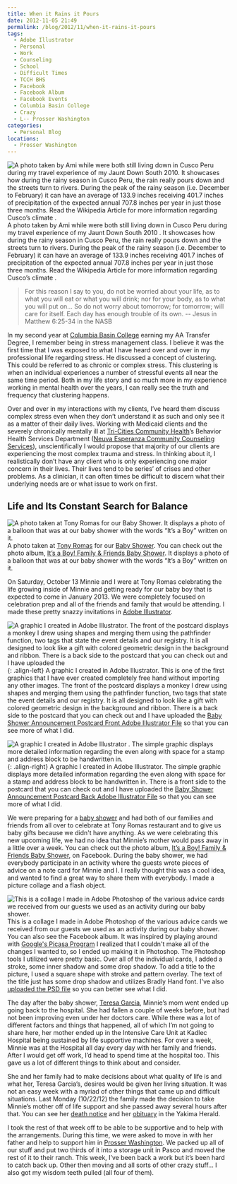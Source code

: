 ```yaml
---
title: When it Rains it Pours
date: 2012-11-05 21:49
permalink: /blog/2012/11/when-it-rains-it-pours
tags:
  - Adobe Illustrator
  - Personal
  - Work
  - Counseling
  - School
  - Difficult Times
  - TCCH BHS
  - Facebook
  - Facebook Album
  - Facebook Events
  - Columbia Basin College
  - Crazy
  - L-- Prosser Washington
categories:
  - Personal Blog
locations: 
  - Prosser Washington
---
```


![ A photo taken by Ami while were both still living down in  Cusco Peru  during my  travel experience  of my  Jaunt Down South 2010. It showcases how during the rainy season in Cusco Peru, the rain really pours down and the streets turn to rivers. During the peak of the rainy season (i.e. December to February) it can have an average of 133.9 inches receiving 401.7 inches of precipitation of the expected annual 707.8 inches per year in just those three months. Read the Wikipedia Article for more information regarding  Cusco’s climate .][1] A photo taken by Ami while were both still living down in Cusco Peru  during my travel experience  of my Jaunt Down South 2010 . It showcases how during the rainy season in Cusco Peru, the rain really pours down and the streets turn to rivers. During the peak of the rainy season (i.e. December to February) it can have an average of 133.9 inches receiving 401.7 inches of precipitation of the expected annual 707.8 inches per year in just those three months. Read the Wikipedia Article for more information regarding Cusco’s climate . 

   [1]: /assets/media/photo-cusco-peru-rain-street.JPG

> For this reason I say to you, do not be worried about your life, as to what you will eat or what you will drink; nor for your body, as to what you will put on… So do not worry about tomorrow; for tomorrow; will care for itself. Each day has enough trouble of its own.
> -- Jesus in Matthew 6:25-34 in the NASB

In my second year at [Columbia Basin College][2] earning my AA Transfer Degree, I remember being in stress management class. I believe it was the first time that I was exposed to what I have heard over and over in my professional life regarding stress. He discussed a concept of clustering. This could be referred to as chronic or complex stress. This clustering is when an individual experiences a number of stressful events all near the same time period. Both in my life story and so much more in my experience working in mental health over the years, I can really see the truth and frequency that clustering happens.

   [2]: http://www.columbiabasin.edu/

Over and over in my interactions with my clients, I’ve heard them discuss complex stress even when they don’t understand it as such and only see it as a matter of their daily lives. Working with Medicaid clients and the severely chronically mentally ill at [Tri-Cities Community Health][3]’s Behavior Health Services Department ([Neuva Esperanza Community Counseling Services][4]), unscientifically I would propose that majority of our clients are experiencing the most complex trauma and stress. In thinking about it, I realistically don’t have any client who is only experiencing one major concern in their lives. Their lives tend to be series’ of crises and other problems. As a clinician, it can often times be difficult to discern what their underlying needs are or what issue to work on first.

   [3]: http://mytcch.org/
   [4]: /blog?tag=TCCH%20BHS

## Life and Its Constant Search for Balance

![A photo taken at  Tony Romas for our  Baby Shower. It displays a photo of a balloon that was at our baby shower with the words “It’s a Boy” written on it. ][5] A photo taken at [Tony Romas](http://www.tonyromas.com/locations/result?country=us&distance[postal_code]=&distance[search_distance]=&distance[search_units]=mile&province=Washington%E2%80%A8) for our [Baby Shower](https://www.facebook.com/events/435036266534789/). You can check out the photo album, [It’s a Boy! Family & Friends Baby Shower](https://www.facebook.com/media/set/?set=a.705530664176.2100319.44504407&type=1&l=e976655960). It displays a photo of a balloon that was at our baby shower with the words “It’s a Boy” written on it.

   [5]: /assets/media/photo-its-a-boy-ballon.jpg

On Saturday, October 13 Minnie and I were at Tony Romas celebrating the life growing inside of Minnie and getting ready for our baby boy that is expected to come in January 2013. We were completely focused on celebration prep and all of the friends and family that would be attending. I made these pretty snazzy invitations in [Adobe Illustrator][6].

   [6]: /blog?tag=Adobe%20Illustrator

![A graphic I created in  Adobe Illustrator. The front of the postcard displays a monkey I drew using shapes and merging them using the pathfinder function, two tags that state the event details and our registry. It is all designed to look like a gift with colored geometric design in the background and ribbon. There is a back side to the postcard that you can check out and I have uploaded the][7]{: .align-left} A graphic I created in Adobe Illustrator. This is one of the first graphics that I have ever created completely free hand without importing any other images. The front of the postcard displays a monkey I drew using shapes and merging them using the pathfinder function, two tags that state the event details and our registry. It is all designed to look like a gift with colored geometric design in the background and ribbon. There is a back side to the postcard that you can check out and I have uploaded the [Baby Shower Announcement Postcard Front Adobe Illustrator File](/assets/media/baby-shower-announcement-front.ai) so that you can see more of what I did.

![ A graphic I created in  Adobe Illustrator . The simple graphic displays more detailed information regarding the even along with space for a stamp and address block to be handwritten in.][8]{: .align-right} A graphic I created in Adobe Illustrator. The simple graphic displays more detailed information regarding the even along with space for a stamp and address block to be handwritten in. There is a front side to the postcard that you can check out and I have uploaded the [Baby Shower Announcement Postcard Back Adobe Illustrator File](/assets/media/baby-shower-announcement-back.ai)  so that you can see more of what I did. 

   [7]: /assets/media/graphic-baby-shower-announcement-front.jpg
   [8]: /assets/media/graphic-baby-shower-announcement-back.jpg

We were preparing for a [baby shower][9] and had both of our families and friends from all over to celebrate at Tony Romas restaurant and to give us baby gifts because we didn't have anything. As we were celebrating this new upcoming life, we had no idea that Minnie’s mother would pass away in a little over a week. You can check out the photo album, [It’s a Boy! Family & Friends Baby Shower][10], on Facebook. During the baby shower, we had everybody participate in an activity where the guests wrote pieces of advice on a note card for Minnie and I. I really thought this was a cool idea, and wanted to find a great way to share them with everybody. I made a picture collage and a flash object.

   [9]: https://www.facebook.com/events/435036266534789/
   [10]: https://www.facebook.com/media/set/?set=a.705530664176.2100319.44504407&type=1&l=e976655960

![This is  a collage  I made in  Adobe Photoshop  of the various advice cards we received from our guests we used as an activity during our baby shower.][11] This is a collage  I made in Adobe Photoshop of the various advice cards we received from our guests we used as an activity during our baby shower. You can also see the Facebook album. It was inspired by playing around with [Google's Picasa Program](http://www.google.com/picasa/) I realized that I couldn't make all of the changes I wanted to, so I ended up making it in Photoshop. The Photoshop tools I utilized were pretty basic. Over all of the individual cards, I added a stroke, some inner shadow and some drop shadow. To add a title to the picture, I used a square shape with stroke and pattern overlay. The text of the title just has some drop shadow and utilizes Bradly Hand font. I've also [uploaded the PSD file](/assets/media/card-collage-baby-shower-advice_0.psd) so you can better see what I did. 

   [11]: /assets/media/baby-shower-advice-collage.jpg

The day after the baby shower, [Teresa Garcia][12], Minnie’s mom went ended up going back to the hospital. She had fallen a couple of weeks before, but had not been improving even under her doctors care. While there was a lot of different factors and things that happened, all of which I’m not going to share here, her mother ended up in the Intensive Care Unit at Kadlec Hospital being sustained by life supportive machines. For over a week, Minnie was at the Hospital all day every day with her family and friends. After I would get off work, I’d head to spend time at the hospital too. This gave us a lot of different things to think about and consider.

   [12]: https://www.facebook.com/profile.php?id=100000936035087

She and her family had to make decisions about what quality of life is and what her, Teresa Garcia’s, desires would be given her living situation. It was not an easy week with a myriad of other things that came up and difficult situations. Last Monday (10/22/12) the family made the decision to take Minnie’s mother off of life support and she passed away several hours after that. You can see her [death notice][13] and her [obituary][14] in the Yakima Herald.

   [13]: http://www.yakimaherald.com/news/obituaries/latestdeathnotices/450832-13/teresa-m-garcia
   [14]: http://www.yakimaherald.com/news/obituaries/451970-13/teresa-mendez-garcia

I took the rest of that week off to be able to be supportive and to help with the arrangements. During this time, we were asked to move in with her father and help to support him in [Prosser Washington][15]. We packed up all of our stuff and put two thirds of it into a storage unit in Pasco and moved the rest of it to their ranch. This week, I’ve been back a work but it’s been hard to catch back up. Other then moving and all sorts of other crazy stuff... I also got my wisdom teeth pulled (all four of them).

   [15]: http://en.wikipedia.org/wiki/Prosser,_WA
